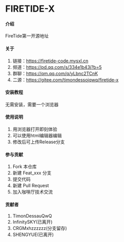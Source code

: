 # FIRETIDE-X

#### 介绍

FireTide第一开源地址

#### 关于

1.  链接：https://firetide-code.mysxl.cn
2.  频道：https://pd.qq.com/s/334e1b43j?b=5
3.  群聊：https://qm.qq.com/q/yLbnc2TCnK
4.  二源：https://gitee.com/timondessojqwq/firetide-x

#### 安装教程

无需安装，需要一个浏览器

#### 使用说明

1.  用浏览器打开即刻体验
2.  可以使用html编辑器编辑
3.  修改后可上传Release分支

#### 参与贡献

1.  Fork 本仓库
2.  新建 Feat_xxx 分支
3.  提交代码
4.  新建 Pull Request
5.  加入咖啡厅技术交流

#### 贡献者

1.  TimonDessauQwQ
2.  InfinitySKY(已离开)
3.  CRGMxhzzzzzz(分支留存)
4.  SHENGYUE(已离开)